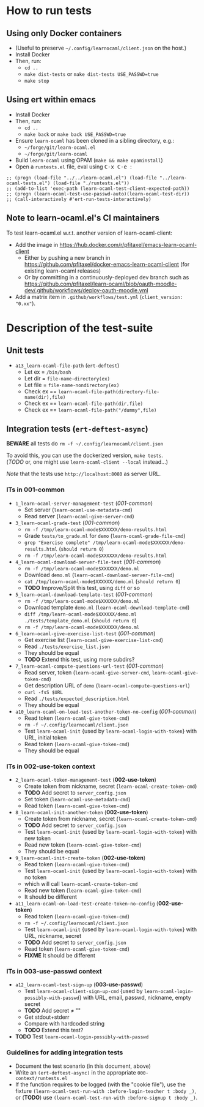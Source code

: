 # How to run tests

## Using only Docker containers

* (Useful to preserve `~/.config/learnocaml/client.json` on the host.)
* Install Docker
* Then, run:
  * `cd ..`
  * `make dist-tests` or `make dist-tests USE_PASSWD=true`
  * `make stop`

## Using ert within emacs

* Install Docker
* Then, run:
  * `cd ..`
  * `make back` or `make back USE_PASSWD=true`
* Ensure `learn-ocaml` has been cloned in a sibling directory, e.g.:
  * `~/forge/git/learn-ocaml.el`
  * `~/forge/git/learn-ocaml`
* Build `learn-ocaml` using OPAM (`make && make opaminstall`)
* Open a `runtests.el` file, eval using <kbd>C-x C-e </kbd>:

```elisp
;; (progn (load-file "../../learn-ocaml.el") (load-file "../learn-ocaml-tests.el") (load-file "./runtests.el"))
;; (add-to-list 'exec-path (learn-ocaml-test-client-expected-path))
;; (progn (learn-ocaml-test-use-passwd-auto)(learn-ocaml-test-dir))
;; (call-interactively #'ert-run-tests-interactively)
```

## Note to learn-ocaml.el's CI maintainers

To test learn-ocaml.el w.r.t. another version of learn-ocaml-client:

* Add the image in <https://hub.docker.com/r/pfitaxel/emacs-learn-ocaml-client>
  * Either by pushing a new branch in
    <https://github.com/pfitaxel/docker-emacs-learn-ocaml-client>
	(for existing learn-ocaml releases)
  * Or by committing in a continuously-deployed dev branch such as
    <https://github.com/pfitaxel/learn-ocaml/blob/oauth-moodle-dev/.github/workflows/deploy-oauth-moodle.yml>
* Add a matrix item in `.github/workflows/test.yml` (`client_version: "0.xx"`).

# Description of the test-suite

## Unit tests

* `a13_learn-ocaml-file-path` (`ert-deftest`)  
  * Let ex = `/bin/bash`
  * Let dir = `file-name-directory(ex)`
  * Let file = `file-name-nondirectory(ex)`
  * Check ex == `learn-ocaml-file-path(directory-file-name(dir),file)`
  * Check ex == `learn-ocaml-file-path(dir,file)`
  * Check ex == `learn-ocaml-file-path("/dummy",file)`

## Integration tests (`ert-deftest-async`)

**BEWARE** all tests do `rm -f ~/.config/learnocaml/client.json`

To avoid this, you can use the dockerized version, `make tests`.  
(*TODO* or, one might use `learn-ocaml-client --local` instead...)

*Note* that the tests use `http://localhost:8080` as server URL.

### ITs in 001-common

* `1_learn-ocaml-server-management-test` (*001-common*)  
  * Set server (`learn-ocaml-use-metadata-cmd`)
  * Read server (`learn-ocaml-give-server-cmd`)
* `3_learn-ocaml-grade-test` (*001-common*)  
  * `rm -f /tmp/learn-ocaml-mode$XXXXXX/demo-results.html`
  * Grade `tests/to_grade.ml` for `demo` (`learn-ocaml-grade-file-cmd`)
  * `grep "Exercise complete" /tmp/learn-ocaml-mode$XXXXXX/demo-results.html` (`should return 0`)
  * `rm -f /tmp/learn-ocaml-mode$XXXXXX/demo-results.html`
* `4_learn-ocaml-download-server-file-test` (*001-common*)  
  * `rm -f /tmp/learn-ocaml-mode$XXXXXX/demo.ml`
  * Download `demo.ml` (`learn-ocaml-download-server-file-cmd`)
  * `cat /tmp/learn-ocaml-mode$XXXXXX/demo.ml` (`should return 0`)
  * **TODO** Improve/Split this test, using `diff` or so
* `5_learn-ocaml-download-template-test` (*001-common*)  
  * `rm -f /tmp/learn-ocaml-mode$XXXXXX/demo.ml`
  * Download template `demo.ml` (`learn-ocaml-download-template-cmd`)
  * `diff /tmp/learn-ocaml-mode$XXXXXX/demo.ml ./tests/template_demo.ml` (`should return 0`)
  * `rm -f /tmp/learn-ocaml-mode$XXXXXX/demo.ml`
* `6_learn-ocaml-give-exercise-list-test` (*001-common*)  
  * Get exercise list (`learn-ocaml-give-exercise-list-cmd`)
  * Read `./tests/exercise_list.json`
  * They should be equal
  * **TODO** Extend this test, using more subdirs?
* `7_learn-ocaml-compute-questions-url-test` (*001-common*)  
  * Read server, token (`learn-ocaml-give-server-cmd`, `learn-ocaml-give-token-cmd`)
  * Get description URL of `demo` (`learn-ocaml-compute-questions-url`)
  * `curl -fsS $URL`
  * Read `./tests/expected_description.html`
  * They should be equal
* `a10_learn-ocaml-on-load-test-another-token-no-config` (*001-common*)  
  * Read token (`learn-ocaml-give-token-cmd`)
  * `rm -f ~/.config/learnocaml/client.json`
  * Test `learn-ocaml-init` {used by `learn-ocaml-login-with-token`} with URL, initial token
  * Read token (`learn-ocaml-give-token-cmd`)
  * They should be equal

### ITs in 002-use-token context

* `2_learn-ocaml-token-management-test` (**002-use-token**)  
  * Create token from nickname, secret (`learn-ocaml-create-token-cmd`)
  * **TODO** Add secret to `server_config.json`
  * Set token (`learn-ocaml-use-metadata-cmd`)
  * Read token (`learn-ocaml-give-token-cmd`)
* `8_learn-ocaml-init-another-token` (**002-use-token**)  
  * Create token from nickname, secret (`learn-ocaml-create-token-cmd`)
  * **TODO** Add secret to `server_config.json`
  * Test `learn-ocaml-init` {used by `learn-ocaml-login-with-token`} with new token
  * Read new token (`learn-ocaml-give-token-cmd`)
  * They should be equal
* `9_learn-ocaml-init-create-token` (**002-use-token**)  
  * Read token (`learn-ocaml-give-token-cmd`)
  * Test `learn-ocaml-init` {used by `learn-ocaml-login-with-token`} with no token
  * which will call `learn-ocaml-create-token-cmd`
  * Read new token (`learn-ocaml-give-token-cmd`)
  * It should be different
* `a11_learn-ocaml-on-load-test-create-token-no-config` (**002-use-token**)  
  * Read token (`learn-ocaml-give-token-cmd`)
  * `rm -f ~/.config/learnocaml/client.json`
  * Test `learn-ocaml-init` {used by `learn-ocaml-login-with-token`} with URL, nickname, secret
  * **TODO** Add secret to `server_config.json`
  * Read token (`learn-ocaml-give-token-cmd`)
  * **FIXME** It should be different

### ITs in 003-use-passwd context

* `a12_learn-ocaml-test-sign-up` (**003-use-passwd**)  
  * Test `learn-ocaml-client-sign-up-cmd` {used by `learn-ocaml-login-possibly-with-passwd`} with URL, email, passwd, nickname, empty secret
  * **TODO** Add secret ≠ ""
  * Get stdout+stderr
  * Compare with hardcoded string
  * **TODO** Extend this test?
* **TODO** Test `learn-ocaml-login-possibly-with-passwd`

### Guidelines for adding integration tests

* Document the test scenario (in this document, above)
* Write an `(ert-deftest-async)` in the appropriate `000-context/runtests.el`
* If the function requires to be logged (with the "cookie file"),
  use the fixture `(learn-ocaml-test-run-with :before-login-teacher t :body _)`,
  or (**TODO**) use `(learn-ocaml-test-run-with :before-signup t :body _)`.
